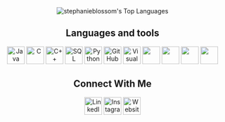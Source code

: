 <div align="center">
    <img src="https://github-readme-stats.vercel.app/api/top-langs/?username=stephanieblossom&theme=buefy&show_icons=true&hide_border=true&layout=compact" alt="stephanieblossom's Top Languages">

<div align="center">
    <h2>Languages and tools</h2>
    <img src="https://cdn-icons-png.flaticon.com/512/5968/5968282.png" alt="Java" width="40" height="40">
    <img src="https://cdn.icon-icons.com/icons2/2415/PNG/512/c_original_logo_icon_146611.png" alt="C" width="40" height="40">
    <img src="https://scrapbox.io/api/pages/Icons/C++/icon" alt="C++" width="40" height="40">
    <img src="https://cdn-icons-png.flaticon.com/512/4299/4299956.png" alt="SQL" width="40" height="40">
    <img src="https://upload.wikimedia.org/wikipedia/commons/thumb/c/c3/Python-logo-notext.svg/1869px-Python-logo-notext.svg.png" alt="Python" width="40" height="40">
    <img src="https://upload.wikimedia.org/wikipedia/commons/thumb/9/91/Octicons-mark-github.svg/2048px-Octicons-mark-github.svg.png" alt="GitHub" width="40" height="40">
    <img src="https://images-wixmp-ed30a86b8c4ca887773594c2.wixmp.com/f/217d5ea0-623d-40b1-9b31-027b904a5f15/ddjrgww-846ce429-3b0d-4ad8-bf6d-ac52dfe48201.png?token=eyJ0eXAiOiJKV1QiLCJhbGciOiJIUzI1NiJ9.eyJzdWIiOiJ1cm46YXBwOjdlMGQxODg5ODIyNjQzNzNhNWYwZDQxNWVhMGQyNmUwIiwiaXNzIjoidXJuOmFwcDo3ZTBkMTg4OTgyMjY0MzczYTVmMGQ0MTVlYTBkMjZlMCIsIm9iaiI6W1t7InBhdGgiOiJcL2ZcLzIxN2Q1ZWEwLTYyM2QtNDBiMS05YjMxLTAyN2I5MDRhNWYxNVwvZGRqcmd3dy04NDZjZTQyOS0zYjBkLTRhZDgtYmY2ZC1hYzUyZGZlNDgyMDEucG5nIn1dXSwiYXVkIjpbInVybjpzZXJ2aWNlOmZpbGUuZG93bmxvYWQiXX0.G0SE64OMLNEGI8vXb21JRl13RMfER1VP8Kh2Ig3oJaQ" alt="Visual Studio" width="40" height="40">
    <img src="https://cdn-icons-png.flaticon.com/512/6124/6124995.png" width="40" height="40">
    <img src="https://pytorch.org/assets/images/pytorch-logo.png" width="40" height="40">
    <img src="https://static-00.iconduck.com/assets.00/gitkraken-icon-2048x1785-haw0umko.png" width="40" height="40">
    <img src="https://w7.pngwing.com/pngs/862/624/png-transparent-aws-vector-brand-logos-icon.png" width="40" height="40">




## Connect With Me

[<img src="https://cdn-icons-png.flaticon.com/512/174/174857.png" alt="LinkedIn" width="40" height="40">](https://www.linkedin.com/in/stephanie-blossom-831318208/)
[<img src="https://upload.wikimedia.org/wikipedia/commons/thumb/a/a5/Instagram_icon.png/2048px-Instagram_icon.png" alt="Instagram" width="40" height="40">](https://instgram.com/stephaniecblossom?igshid=NTc4MTIwNjQ2YQ==)
[<img src="https://cdn-icons-png.flaticon.com/512/2463/2463068.png" alt="Website" width="40" height="40">](https://stephanieblossom.w3spaces.com/)

